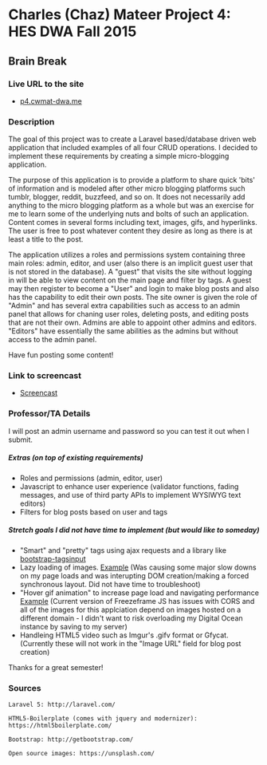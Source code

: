 # Charles (Chaz) Mateer Project 4: HES DWA Fall 2015
## Brain Break

### Live URL to the site
- [p4.cwmat-dwa.me](http://p4.cwmat-dwa.me/)

### Description
The goal of this project was to create a Laravel based/database driven web application that included examples of all four CRUD operations.  I decided to implement these requirements by creating a simple micro-blogging application.  

The purpose of this application is to provide a platform to share quick 'bits' of information and is modeled after other micro blogging platforms such tumblr, blogger, reddit, buzzfeed, and so on.  It does not necessarily add anything to the micro blogging platform as a whole but was an exercise for me to learn some of the underlying nuts and bolts of such an application.  Content comes in several forms including text, images, gifs, and hyperlinks.  The user is free to post whatever content they desire as long as there is at least a title to the post.

The application utilizes a roles and permissions system containing three main roles: admin, editor, and user (also there is an implicit guest user that is not stored in the database).  A "guest" that visits the site without logging in will be able to view content on the main page and filter by tags.  A guest may then register to become a "User" and login to make blog posts and also has the capability to edit their own posts.  The site owner is given the role of "Admin" and has several extra capabilities such as access to an admin panel that allows for chaning user roles, deleting posts, and editing posts that are not their own.  Admins are able to appoint other admins and editors.  "Editors" have essentially the same abilities as the admins but without access to the admin panel.  

Have fun posting some content!

### Link to screencast
- [Screencast](TODO)

### Professor/TA Details
I will post an admin username and password so you can test it out when I submit.  

##### Extras (on top of existing requirements)
- Roles and permissions (admin, editor, user)
- Javascript to enhance user experience (validator functions, fading messages, and use of third party APIs to implement WYSIWYG text editors)
- Filters for blog posts based on user and tags

##### Stretch goals I did not have time to implement (but would like to someday)
- "Smart" and "pretty" tags using ajax requests and a library like [bootstrap-tagsinput](https://github.com/bootstrap-tagsinput/bootstrap-tagsinput)
- Lazy loading of images.  [Example](http://www.appelsiini.net/projects/lazyload) (Was causing some major slow downs on my page loads and was interupting DOM creation/making a forced synchronous layout.  Did not have time to troubleshoot)
- "Hover gif animation" to increase page load and navigating performance [Example](http://freezeframe.chrisantonellis.com/documentation/) (Current version of Freezeframe JS has issues with CORS and all of the images for this applciation depend on images hosted on a different domain - I didn't want to risk overloading my Digital Ocean instance by saving to my server)
- Handleing HTML5 video such as Imgur's .gifv format or Gfycat.  (Currently these will not work in the "Image URL" field for blog post creation)

Thanks for a great semester!

### Sources
    Laravel 5: http://laravel.com/

    HTML5-Boilerplate (comes with jquery and modernizer): https://html5boilerplate.com/

    Bootstrap: http://getbootstrap.com/

    Open source images: https://unsplash.com/
